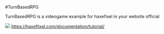 #TurnBasedRPG

TurnBasedRPG is a videogame example for haxefixel in your website official


[![](https://raw.github.com/HaxeFlixel/haxeflixel.com/master/src/files/images/flixel-logos/HaxeFlixel.png)](http://haxeflixel.com/)
https://haxeflixel.com/documentation/tutorial/
